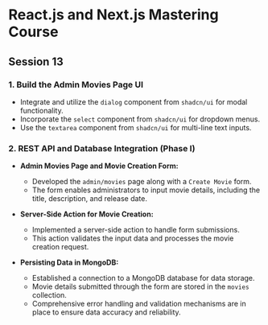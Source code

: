 # React.js and Next.js Mastering Course

## Session 13

### 1. Build the Admin Movies Page UI

- Integrate and utilize the `dialog` component from `shadcn/ui` for modal functionality.
- Incorporate the `select` component from `shadcn/ui` for dropdown menus.
- Use the `textarea` component from `shadcn/ui` for multi-line text inputs.

### 2. REST API and Database Integration (Phase I)

- **Admin Movies Page and Movie Creation Form:**

  - Developed the `admin/movies` page along with a `Create Movie` form.
  - The form enables administrators to input movie details, including the title, description, and release date.

- **Server-Side Action for Movie Creation:**

  - Implemented a server-side action to handle form submissions.
  - This action validates the input data and processes the movie creation request.

- **Persisting Data in MongoDB:**

  - Established a connection to a MongoDB database for data storage.
  - Movie details submitted through the form are stored in the `movies` collection.
  - Comprehensive error handling and validation mechanisms are in place to ensure data accuracy and reliability.
